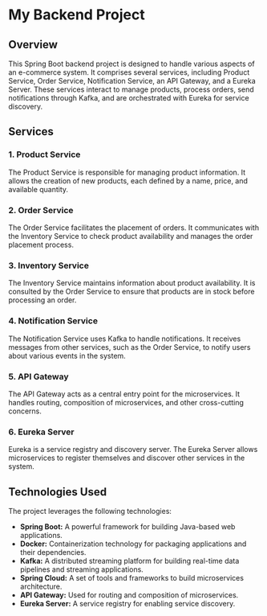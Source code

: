 # My Backend Project

## Overview

This Spring Boot backend project is designed to handle various aspects of an e-commerce system. It comprises several services, including Product Service, Order Service, Notification Service, an API Gateway, and a Eureka Server. These services interact to manage products, process orders, send notifications through Kafka, and are orchestrated with Eureka for service discovery.

## Services

### 1. Product Service

The Product Service is responsible for managing product information. It allows the creation of new products, each defined by a name, price, and available quantity.

### 2. Order Service

The Order Service facilitates the placement of orders. It communicates with the Inventory Service to check product availability and manages the order placement process.

### 3. Inventory Service

The Inventory Service maintains information about product availability. It is consulted by the Order Service to ensure that products are in stock before processing an order.

### 4. Notification Service

The Notification Service uses Kafka to handle notifications. It receives messages from other services, such as the Order Service, to notify users about various events in the system.

### 5. API Gateway

The API Gateway acts as a central entry point for the microservices. It handles routing, composition of microservices, and other cross-cutting concerns.

### 6. Eureka Server

Eureka is a service registry and discovery server. The Eureka Server allows microservices to register themselves and discover other services in the system.

## Technologies Used

The project leverages the following technologies:

- **Spring Boot:** A powerful framework for building Java-based web applications.
- **Docker:** Containerization technology for packaging applications and their dependencies.
- **Kafka:** A distributed streaming platform for building real-time data pipelines and streaming applications.
- **Spring Cloud:** A set of tools and frameworks to build microservices architecture.
- **API Gateway:** Used for routing and composition of microservices.
- **Eureka Server:** A service registry for enabling service discovery.
